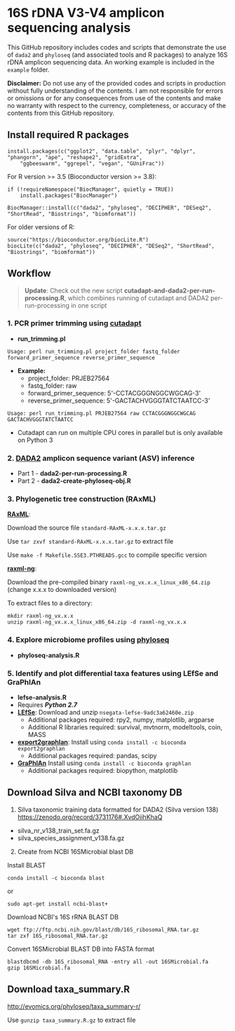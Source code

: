 # 16S rDNA V3-V4 amplicon sequencing analysis

This GitHub repository includes codes and scripts that demonstrate the use of `dada2` and `phyloseq` (and associated tools and R packages) to analyze 16S rDNA amplicon sequencing data. An working example is included in the `example` folder.

**Disclaimer:**
Do not use any of the provided codes and scripts in production without fully understanding of the contents. I am not responsible for errors or omissions or for any consequences from use of the contents and make no warranty with respect to the currency, completeness, or accuracy of the contents from this GitHub repository.

## Install required R packages

```
install.packages(c("ggplot2", "data.table", "plyr", "dplyr", "phangorn", "ape", "reshape2", "gridExtra", 
	"ggbeeswarm", "ggrepel", "vegan", "GUniFrac"))
```

For R version >= 3.5 (Bioconductor version >= 3.8):
```
if (!requireNamespace("BiocManager", quietly = TRUE))
    install.packages("BiocManager")

BiocManager::install(c("dada2", "phyloseq", "DECIPHER", "DESeq2", "ShortRead", "Biostrings", "biomformat"))
```

For older versions of R:
```
source("https://bioconductor.org/biocLite.R")
biocLite(c("dada2", "phyloseq", "DECIPHER", "DESeq2", "ShortRead", "Biostrings", "biomformat"))
```

## Workflow

> **Update**: Check out the new script **cutadapt-and-dada2-per-run-processing.R**, which combines running of cutadapt and DADA2 per-run-processing in one script

### 1. PCR primer trimming using [cutadapt](https://cutadapt.readthedocs.io/en/stable/)
* **run_trimming.pl**
```
Usage: perl run_trimming.pl project_folder fastq_folder forward_primer_sequence reverse_primer_sequence
```

* **Example:**
  - project_folder: PRJEB27564
  - fastq_folder: raw
  - forward_primer_sequence: 5'-CCTACGGGNGGCWGCAG-3'
  - reverse_primer_sequence: 5'-GACTACHVGGGTATCTAATCC-3'

```
Usage: perl run_trimming.pl PRJEB27564 raw CCTACGGGNGGCWGCAG GACTACHVGGGTATCTAATCC
```

* Cutadapt can run on multiple CPU cores in parallel but is only available on Python 3

### 2. [DADA2](https://benjjneb.github.io/dada2/) amplicon sequence variant (ASV) inference
* Part 1 - **dada2-per-run-processing.R**
* Part 2 - **dada2-create-phyloseq-obj.R**

### 3. Phylogenetic tree construction (RAxML)
[**RAxML**](https://github.com/stamatak/standard-RAxML):

Download the source file `standard-RAxML-x.x.x.tar.gz`

Use `tar zxvf standard-RAxML-x.x.x.tar.gz` to extract file

Use `make -f Makefile.SSE3.PTHREADS.gcc` to compile specific version

[**raxml-ng**](https://github.com/amkozlov/raxml-ng):

Download the pre-compiled binary `raxml-ng_vx.x.x_linux_x86_64.zip` (change x.x.x to downloaded version)

To extract files to a directory:
```
mkdir raxml-ng_vx.x.x
unzip raxml-ng_vx.x.x_linux_x86_64.zip -d raxml-ng_vx.x.x
```

### 4. Explore microbiome profiles using [phyloseq](https://joey711.github.io/phyloseq/) 
* **phyloseq-analysis.R**

### 5. Identify and plot differential taxa features using LEfSe and GraPhlAn
* **lefse-analysis.R**
* Requires ***Python 2.7***
* [**LEfSe**](https://bitbucket.org/nsegata/lefse/downloads/): Download and unzip `nsegata-lefse-9adc3a62460e.zip`
  * Additional packages required: rpy2, numpy, matplotlib, argparse
  * Additional R libraries required: survival, mvtnorm, modeltools, coin, MASS
* [**export2graphlan**](https://github.com/segatalab/export2graphlan): Install using `conda install -c bioconda export2graphlan`
  * Additional packages required: pandas, scipy
* [**GraPhlAn**](https://bitbucket.org/nsegata/graphlan/wiki/Home) Install using `conda install -c bioconda graphlan`
  * Additional packages required: biopython, matplotlib

## Download Silva and NCBI taxonomy DB

1. Silva taxonomic training data formatted for DADA2 (Silva version 138)
https://zenodo.org/record/3731176#.XvdOiihKhaQ
* silva_nr_v138_train_set.fa.gz
* silva_species_assignment_v138.fa.gz

2. Create from NCBI 16SMicrobial blast DB

Install BLAST 
```
conda install -c bioconda blast
```
or
```
sudo apt-get install ncbi-blast+
```

Download NCBI's 16S rRNA BLAST DB
```
wget ftp://ftp.ncbi.nih.gov/blast/db/16S_ribosomal_RNA.tar.gz
tar zxf 16S_ribosomal_RNA.tar.gz
```

Convert 16SMicrobial BLAST DB into FASTA format
```
blastdbcmd -db 16S_ribosomal_RNA -entry all -out 16SMicrobial.fa
gzip 16SMicrobial.fa
```

## Download taxa_summary.R
http://evomics.org/phyloseq/taxa_summary-r/

Use `gunzip taxa_summary.R.gz` to extract file
